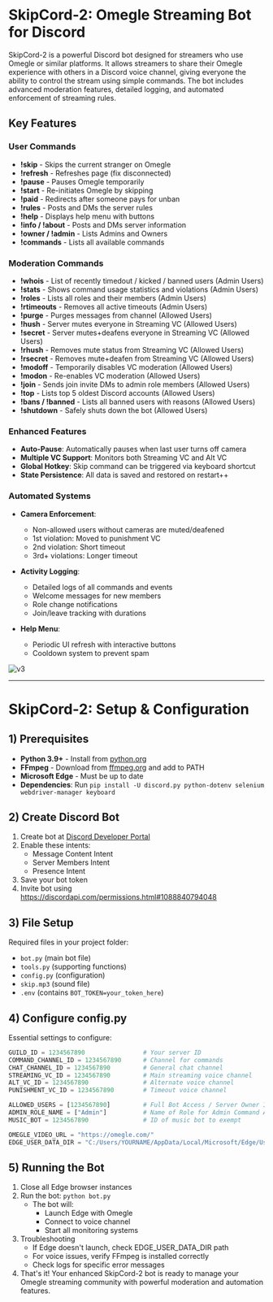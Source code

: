 # SkipCord-2: Omegle Streaming Bot for Discord  

SkipCord-2 is a powerful Discord bot designed for streamers who use Omegle or similar platforms. It allows streamers to share their Omegle experience with others in a Discord voice channel, giving everyone the ability to control the stream using simple commands. The bot includes advanced moderation features, detailed logging, and automated enforcement of streaming rules.

## Key Features

### User Commands 
- **!skip** - Skips the current stranger on Omegle
- **!refresh** - Refreshes page (fix disconnected)
- **!pause** - Pauses Omegle temporarily
- **!start** - Re-initiates Omegle by skipping
- **!paid** - Redirects after someone pays for unban
- **!rules** - Posts and DMs the server rules
- **!help** - Displays help menu with buttons
- **!info / !about** - Posts and DMs server information
- **!owner / !admin** - Lists Admins and Owners
- **!commands** - Lists all available commands

### Moderation Commands 
- **!whois** - List of recently timedout / kicked / banned users (Admin Users)
- **!stats** - Shows command usage statistics and violations (Admin Users)
- **!roles** - Lists all roles and their members (Admin Users)
- **!rtimeouts** - Removes all active timeouts (Admin Users)
- **!purge** - Purges messages from channel (Allowed Users)
- **!hush** - Server mutes everyone in Streaming VC (Allowed Users)
- **!secret** - Server mutes+deafens everyone in Streaming VC (Allowed Users)
- **!rhush** - Removes mute status from Streaming VC (Allowed Users)
- **!rsecret** - Removes mute+deafen from Streaming VC (Allowed Users)
- **!modoff** - Temporarily disables VC moderation (Allowed Users)
- **!modon** - Re-enables VC moderation (Allowed Users)
- **!join** - Sends join invite DMs to admin role members (Allowed Users)
- **!top** - Lists top 5 oldest Discord accounts (Allowed Users)
- **!bans / !banned** - Lists all banned users with reasons (Allowed Users)
- **!shutdown** - Safely shuts down the bot (Allowed Users)

### Enhanced Features 
- **Auto-Pause**: Automatically pauses when last user turns off camera
- **Multiple VC Support**: Monitors both Streaming VC and Alt VC
- **Global Hotkey**: Skip command can be triggered via keyboard shortcut
- **State Persistence**: All data is saved and restored on restart++

### Automated Systems 
- **Camera Enforcement**:  
  - Non-allowed users without cameras are muted/deafened
  - 1st violation: Moved to punishment VC
  - 2nd violation: Short timeout
  - 3rd+ violations: Longer timeout

- **Activity Logging**:  
  - Detailed logs of all commands and events
  - Welcome messages for new members
  - Role change notifications
  - Join/leave tracking with durations

- **Help Menu**:  
  - Periodic UI refresh with interactive buttons
  - Cooldown system to prevent spam

![v3](https://github.com/user-attachments/assets/036bee1f-eb68-4b31-b429-8fdc4c220eca)

---

# SkipCord-2: Setup & Configuration  

## 1) Prerequisites
- **Python 3.9+** - Install from [python.org](https://www.python.org/downloads/)
- **FFmpeg** - Download from [ffmpeg.org](https://ffmpeg.org/download.html) and add to PATH
- **Microsoft Edge** - Must be up to date
- **Dependencies**: Run `pip install -U discord.py python-dotenv selenium webdriver-manager keyboard`

## 2) Create Discord Bot
1. Create bot at [Discord Developer Portal](https://discord.com/developers/applications)
2. Enable these intents:
   - Message Content Intent
   - Server Members Intent
   - Presence Intent
3. Save your bot token
4. Invite bot using https://discordapi.com/permissions.html#1088840794048

## 3) File Setup
Required files in your project folder:
- `bot.py` (main bot file)
- `tools.py` (supporting functions)
- `config.py` (configuration)
- `skip.mp3` (sound file)
- `.env` (contains `BOT_TOKEN=your_token_here`)


## 4) Configure config.py
Essential settings to configure:
```python
GUILD_ID = 1234567890                # Your server ID
COMMAND_CHANNEL_ID = 1234567890      # Channel for commands
CHAT_CHANNEL_ID = 1234567890         # General chat channel
STREAMING_VC_ID = 1234567890         # Main streaming voice channel
ALT_VC_ID = 1234567890               # Alternate voice channel
PUNISHMENT_VC_ID = 1234567890        # Timeout voice channel

ALLOWED_USERS = [1234567890]         # Full Bot Access / Server Owner ID
ADMIN_ROLE_NAME = ["Admin"]          # Name of Role for Admin Command Access
MUSIC_BOT = 1234567890               # ID of music bot to exempt

OMEGLE_VIDEO_URL = "https://omegle.com/"
EDGE_USER_DATA_DIR = "C:/Users/YOURNAME/AppData/Local/Microsoft/Edge/User Data"
```

## 5) Running the Bot
1. Close all Edge browser instances
2. Run the bot: `python bot.py`
   - The bot will: 
     - Launch Edge with Omegle 
     - Connect to voice channel 
     - Start all monitoring systems 
3. Troubleshooting 
   - If Edge doesn't launch, check EDGE_USER_DATA_DIR path
   - For voice issues, verify FFmpeg is installed correctly
   - Check logs for specific error messages
4. That's it! Your enhanced SkipCord-2 bot is ready to manage your Omegle streaming community with powerful moderation and automation features.
